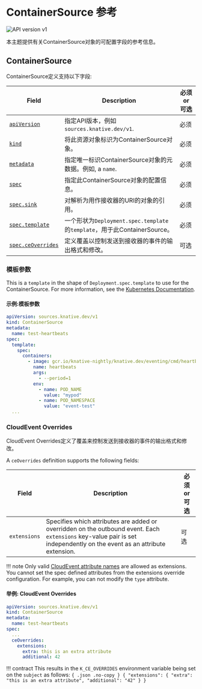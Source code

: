# ContainerSource 参考

![API version v1](https://img.shields.io/badge/API_Version-v1-green?style=flat-square)

本主题提供有关ContainerSource对象的可配置字段的参考信息。

## ContainerSource

ContainerSource定义支持以下字段:

| Field                                                    | Description                                                               | 必须 or 可选 |
| -------------------------------------------------------- | ------------------------------------------------------------------------- | ------------ |
| [`apiVersion`][kubernetes-overview]                      | 指定API版本，例如 `sources.knative.dev/v1`.                               | 必须         |
| [`kind`][kubernetes-overview]                            | 将此资源对象标识为ContainerSource对象。                                   | 必须         |
| [`metadata`][kubernetes-overview]                        | 指定唯一标识ContainerSource对象的元数据。例如, a `name`.                  | 必须         |
| [`spec`][kubernetes-overview]                            | 指定此ContainerSource对象的配置信息。                                     | 必须         |
| [`spec.sink`](../../sinks/README.md#sink-as-a-parameter) | 对解析为用作接收器的URI的对象的引用。                                     | 必须         |
| [`spec.template`](#template-parameter)                   | 一个形状为`Deployment.spec.template`的`template`，用于此ContainerSource。 | 必须         |
| [`spec.ceOverrides`](#cloudevent-overrides)              | 定义覆盖以控制发送到接收器的事件的输出格式和修改。                        | 可选         |


### 模板参数

This is a `template` in the shape of `Deployment.spec.template` to use for the ContainerSource.
For more information, see the [Kubernetes Documentation](https://kubernetes.io/docs/concepts/workloads/controllers/deployment/).

<!-- not sure what the required and 可选 fields are for this. -->

#### 示例:模板参数

```yaml
apiVersion: sources.knative.dev/v1
kind: ContainerSource
metadata:
  name: test-heartbeats
spec:
  template:
    spec:
      containers:
        - image: gcr.io/knative-nightly/knative.dev/eventing/cmd/heartbeats
          name: heartbeats
          args:
            - --period=1
          env:
            - name: POD_NAME
              value: "mypod"
            - name: POD_NAMESPACE
              value: "event-test"
  ...
```


### CloudEvent Overrides

CloudEvent Overrides定义了覆盖来控制发送到接收器的事件的输出格式和修改。

A `ceOverrides` definition supports the following fields:

| Field        | Description                                                                                                                                                             | 必须 or 可选 |
| ------------ | ----------------------------------------------------------------------------------------------------------------------------------------------------------------------- | ------------ |
| `extensions` | Specifies which attributes are added or overridden on the outbound event. Each `extensions` key-value pair is set independently on the event as an attribute extension. | 可选         |

!!! note
    Only valid [CloudEvent attribute names][cloudevents-attribute-naming]
    are allowed as extensions. You cannot set the spec defined attributes from
    the extensions override configuration. For example, you can not modify the
    `type` attribute.

#### 举例: CloudEvent Overrides

```yaml
apiVersion: sources.knative.dev/v1
kind: ContainerSource
metadata:
  name: test-heartbeats
spec:
  ...
  ceOverrides:
    extensions:
      extra: this is an extra attribute
      additional: 42
```

!!! contract
    This results in the `K_CE_OVERRIDES` environment variable being set on the
    `subject` as follows: <!-- unsure about this -->
    ```{ .json .no-copy }
    { "extensions": { "extra": "this is an extra attribute", "additional": "42" } }
    ```

[kubernetes-overview]:
  https://kubernetes.io/docs/concepts/overview/working-with-objects/kubernetes-objects/#required-fields
[cloudevents-attribute-naming]:
  https://github.com/cloudevents/spec/blob/v1.0.2/cloudevents/spec.md#attribute-naming-convention
